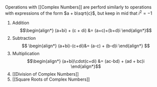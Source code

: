 Operations with [[Complex Numbers]] are perford similarly to operations with expressions of the form $a + b\sqrt{c}$, but keep in mid that $i^{2} = -1$

1. Addition
$$\begin{align*}
(a+bi) + (c + di) &= (a+c)+(b+d)i
\end{align*}$$
2. Subtraction
$$
\begin{align*}
(a+bi)-(c+di)&= (a-c) + (b-d)i
\end{align*}
$$
3. Multiplication
$$\begin{align*}
(a+bi)\cdot(c+di) &= (ac-bd) + (ad + bc)i
\end{align*}$$
4. [[Division of Complex Numbers]]
5. [[Square Roots of Complex Numbers]]


